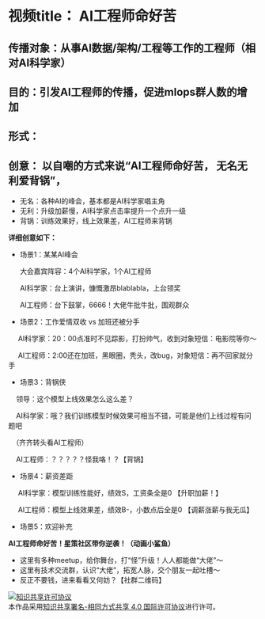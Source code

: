 # 视频title： AI工程师命好苦


## 传播对象：从事AI数据/架构/工程等工作的工程师（相对AI科学家）


## 目的：引发AI工程师的传播，促进mlops群人数的增加

## 形式：

## 创意： 以自嘲的方式来说“AI工程师命好苦， 无名无利爱背锅”，
* 无名：各种AI的峰会，基本都是AI科学家唱主角
* 无利：升级加薪慢，AI科学家点击率提升一个点升一级
* 背锅：训练效果好，线上效果差，AI工程师来背锅


**详细创意如下：**

-   场景1：某某AI峰会

      大会嘉宾阵容：4个AI科学家，1个AI工程师

      AI科学家：台上演讲，慷慨激昂blablabla，上台领奖

       AI工程师：台下鼓掌，6666！大佬牛批牛批，围观群众

-   场景2：工作爱情双收 vs 加班还被分手

     AI科学家：20：00点准时不见踪影，打扮帅气，收到对象短信：电影院等你～

     AI工程师：2:00还在加班，黑眼圈，秃头，改bug，对象短信：再不回家就分手

-   场景3：背锅侠

    领导：这个模型上线效果怎么这么差？

    AI科学家：哦？我们训练模型时候效果可相当不错，可能是他们上线过程有问题吧

   （齐齐转头看AI工程师）

    AI工程师：？？？？？怪我咯！？【背锅】

-   场景4：薪资差距

     AI科学家：模型训练性能好，绩效S，工资条全是0 【升职加薪！】

     AI工程师：模型上线效果差，绩效B-，小数点后全是0 【调薪涨薪与我无瓜】

-   场景5：欢迎补充


  
**AI工程师命好苦！星策社区带你逆袭！（动画小鲨鱼）**

-   这里有多种meetup，给你舞台，打“怪”升级！人人都能做“大佬”～
-   这里有技术交流群，认识“大佬”，拓宽人脉，交个朋友一起吐槽～
-   反正不要钱，进来看看又何妨？【社群二维码】


<a rel="license" href="http://creativecommons.org/licenses/by-sa/4.0/"><img alt="知识共享许可协议" style="border-width:0" src="https://i.creativecommons.org/l/by-sa/4.0/88x31.png" /></a><br />本作品采用<a rel="license" href="http://creativecommons.org/licenses/by-sa/4.0/">知识共享署名-相同方式共享 4.0 国际许可协议</a>进行许可。


